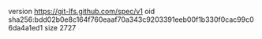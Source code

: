 version https://git-lfs.github.com/spec/v1
oid sha256:bdd02b0e8c164f760eaaf70a343c9203391eeb00f1b330f0cac99c06da4a1ed1
size 2727
